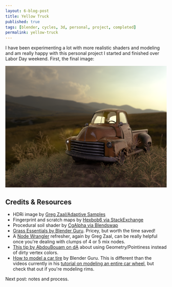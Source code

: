 ```yaml
---
layout: 6-blog-post
title: Yellow Truck
published: true
tags: [blender, cycles, 3d, personal, project, completed]
permalink: yellow-truck
---
```

I have been experimenting a lot with more realistic shaders and modeling and am really happy with this personal project I started and finished over Labor Day weekend. First, the final image:

![Yellow Truck by Crista Alejandre](/images/blog/yellow-truck-1.png)

## Credits & Resources

* HDRi image by [Greg Zaal/Adaptive Samples](http://adaptivesamples.com/)
* Fingerprint and scratch maps by [Hexbob6 via StackExchange](http://blender.stackexchange.com/questions/32494/how-to-make-dirty-looking-object)
* Procedural soil shader by [CgAlpha via Blendswap](http://www.blendswap.com/blends/view/80873)
* [Grass Essentials by Blender Guru](http://www.blenderguru.com/product/grass-essentials/). Pricey, but worth the time saved!
* A [Node Wrangler](http://gregzaal.github.io/node-wrangler/) refresher, again by Greg Zaal, can be really helpful once you're dealing with clumps of 4 or 5 mix nodes.
* [This tip by AbdouBouam on dA](http://abdoubouam.deviantart.com/journal/pointiness-a-new-feature-in-blender-513224435) about using Geometry/Pointiness instead of dirty vertex colors.
* [How to model a car tire](https://www.youtube.com/watch?v=WhmRn-tYtxE) by Blender Guru. This is different than the videos currently in his [tutorial on modeling an entire car wheel](http://www.blenderguru.com/tutorials/how-to-make-a-car-wheel/), but check that out if you're modeling rims.

Next post: notes and process. 


